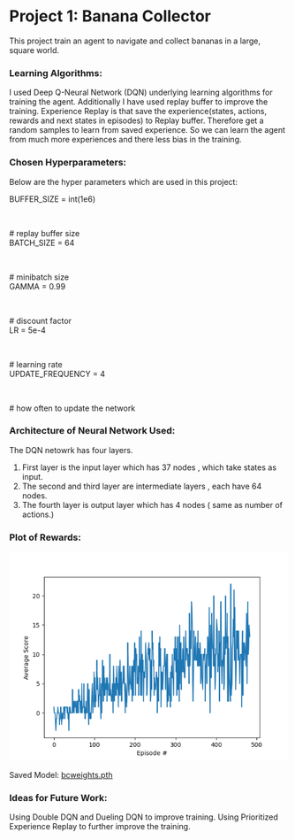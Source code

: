 # Project 1: Banana Collector

This project train an agent to navigate and collect bananas in a large, square world.



### Learning Algorithms:

I used Deep Q-Neural Network (DQN) underlying learning algorithms for training the agent. Additionally I have used replay buffer to improve the training. Experience Replay is that save the experience(states, actions, rewards and next states in episodes) to Replay buffer. Therefore get a random samples to learn from saved experience. So we can learn the agent from much more experiences and there less bias in the training.


### Chosen Hyperparameters:

Below are the hyper parameters which are used in this project:

BUFFER_SIZE = int(1e6)  <p>&nbsp;</p># replay buffer size <br />
BATCH_SIZE = 64         <p>&nbsp;</p># minibatch size  <br />
GAMMA = 0.99            <p>&nbsp;</p># discount factor <br />
LR = 5e-4               <p>&nbsp;</p># learning rate <br />
UPDATE_FREQUENCY = 4    <p>&nbsp;</p># how often to update the network <br />


### Architecture of Neural Network Used:

The DQN netowrk has four layers. 

1. First layer is the input layer which has 37 nodes , which take states as input.
2. The second and third layer are intermediate layers , each have 64 nodes.
3. The fourth layer is output layer which has 4 nodes ( same as number of actions.)



### Plot of Rewards:

<img src="bctraining.png"/>

Saved Model: [bcweights.pth](bcweights.pth)



### Ideas for Future Work:

Using Double DQN and Dueling DQN to improve training.
Using Prioritized Experience Replay to further improve the training.




